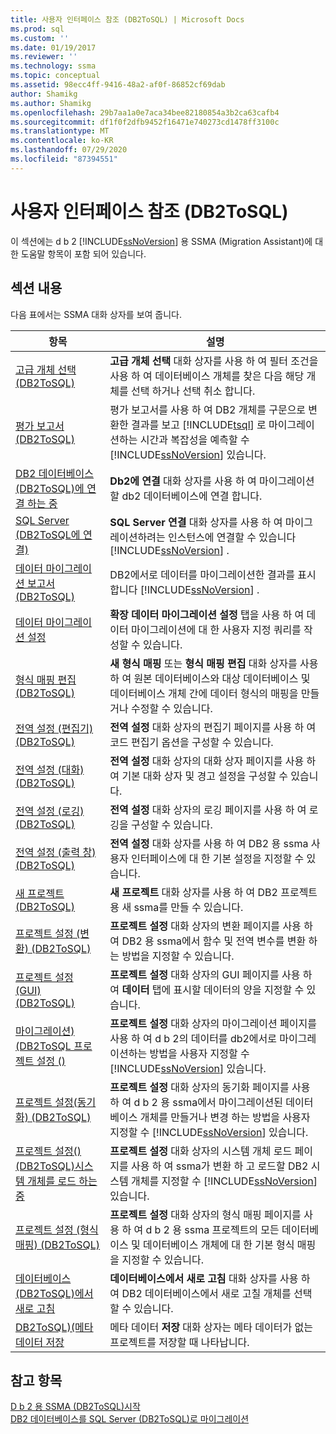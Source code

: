 ```yaml
---
title: 사용자 인터페이스 참조 (DB2ToSQL) | Microsoft Docs
ms.prod: sql
ms.custom: ''
ms.date: 01/19/2017
ms.reviewer: ''
ms.technology: ssma
ms.topic: conceptual
ms.assetid: 98ecc4ff-9416-48a2-af0f-86852cf69dab
author: Shamikg
ms.author: Shamikg
ms.openlocfilehash: 29b7aa1a0e7aca34bee82180854a3b2ca63cafb4
ms.sourcegitcommit: df1f0f2dfb9452f16471e740273cd1478ff3100c
ms.translationtype: MT
ms.contentlocale: ko-KR
ms.lasthandoff: 07/29/2020
ms.locfileid: "87394551"
---
```

# <a name="user-interface-reference-db2tosql"></a>사용자 인터페이스 참조 (DB2ToSQL)
이 섹션에는 d b 2 [!INCLUDE[ssNoVersion](../../includes/ssnoversion-md.md)] 용 SSMA (Migration Assistant)에 대 한 도움말 항목이 포함 되어 있습니다.  
  
## <a name="in-this-section"></a>섹션 내용  
다음 표에서는 SSMA 대화 상자를 보여 줍니다.  
  
|항목|설명|  
|-|-|  
|[고급 개체 선택 &#40;DB2ToSQL&#41;](../../ssma/db2/advanced-object-selection-db2tosql.md)|**고급 개체 선택** 대화 상자를 사용 하 여 필터 조건을 사용 하 여 데이터베이스 개체를 찾은 다음 해당 개체를 선택 하거나 선택 취소 합니다.|  
|[평가 보고서 &#40;DB2ToSQL&#41;](../../ssma/db2/assessment-report-db2tosql.md)|평가 보고서를 사용 하 여 DB2 개체를 구문으로 변환한 결과를 보고 [!INCLUDE[tsql](../../includes/tsql-md.md)] 로 마이그레이션하는 시간과 복잡성을 예측할 수 [!INCLUDE[ssNoVersion](../../includes/ssnoversion-md.md)] 있습니다.|  
|[DB2 데이터베이스 &#40;DB2ToSQL&#41;에 연결 하는 중](../../ssma/db2/connecting-to-db2-database-db2tosql.md)|**Db2에 연결** 대화 상자를 사용 하 여 마이그레이션할 db2 데이터베이스에 연결 합니다.|  
|[SQL Server &#40;DB2ToSQL에 연결&#41;](../../ssma/db2/connect-to-sql-server-db2tosql.md)|**SQL Server 연결** 대화 상자를 사용 하 여 마이그레이션하려는 인스턴스에 연결할 수 있습니다 [!INCLUDE[ssNoVersion](../../includes/ssnoversion-md.md)] .|  
|[데이터 마이그레이션 보고서 &#40;DB2ToSQL&#41;](../../ssma/db2/data-migration-report-db2tosql.md)|DB2에서로 데이터를 마이그레이션한 결과를 표시 합니다 [!INCLUDE[ssNoVersion](../../includes/ssnoversion-md.md)] .|  
|[데이터 마이그레이션 설정](https://msdn.microsoft.com/573e673e-a194-4cb2-9aba-aaac6e1a225c)|**확장 데이터 마이그레이션 설정** 탭을 사용 하 여 데이터 마이그레이션에 대 한 사용자 지정 쿼리를 작성할 수 있습니다.|  
|[형식 매핑 편집 &#40;DB2ToSQL&#41;](../../ssma/db2/edit-type-mapping-db2tosql.md)|**새 형식 매핑** 또는 **형식 매핑 편집** 대화 상자를 사용 하 여 원본 데이터베이스와 대상 데이터베이스 및 데이터베이스 개체 간에 데이터 형식의 매핑을 만들거나 수정할 수 있습니다.|  
|[전역 설정 &#40;편집기&#41; &#40;DB2ToSQL&#41;](../../ssma/db2/global-settings-editor-db2tosql.md)|**전역 설정** 대화 상자의 편집기 페이지를 사용 하 여 코드 편집기 옵션을 구성할 수 있습니다.|  
|[전역 설정 &#40;대화&#41; &#40;DB2ToSQL&#41;](../../ssma/db2/global-settings-dialogs-db2tosql.md)|**전역 설정** 대화 상자의 대화 상자 페이지를 사용 하 여 기본 대화 상자 및 경고 설정을 구성할 수 있습니다.|  
|[전역 설정 &#40;로깅&#41; &#40;DB2ToSQL&#41;](../../ssma/db2/global-settings-logging-db2tosql.md)|**전역 설정** 대화 상자의 로깅 페이지를 사용 하 여 로깅을 구성할 수 있습니다.|  
|[전역 설정 &#40;출력 창&#41; &#40;DB2ToSQL&#41;](../../ssma/db2/global-settings-output-window-db2tosql.md)|**전역 설정** 대화 상자를 사용 하 여 DB2 용 ssma 사용자 인터페이스에 대 한 기본 설정을 지정할 수 있습니다.|  
|[새 프로젝트 &#40;DB2ToSQL&#41;](../../ssma/db2/new-project-db2tosql.md)|**새 프로젝트** 대화 상자를 사용 하 여 DB2 프로젝트용 새 ssma를 만들 수 있습니다.|  
|[프로젝트 설정 &#40;변환&#41; &#40;DB2ToSQL&#41;](../../ssma/db2/project-settings-conversion-db2tosql.md)|**프로젝트 설정** 대화 상자의 변환 페이지를 사용 하 여 DB2 용 ssma에서 함수 및 전역 변수를 변환 하는 방법을 지정할 수 있습니다.|  
|[프로젝트 설정 &#40;GUI&#41; &#40;DB2ToSQL&#41;](../../ssma/db2/project-settings-gui-db2tosql.md)|**프로젝트 설정** 대화 상자의 GUI 페이지를 사용 하 여 **데이터** 탭에 표시할 데이터의 양을 지정할 수 있습니다.|  
|[마이그레이션&#41; &#40;DB2ToSQL 프로젝트 설정 &#40;&#41;](../../ssma/db2/project-settings-migration-db2tosql.md)|**프로젝트 설정** 대화 상자의 마이그레이션 페이지를 사용 하 여 d b 2의 데이터를 db2에서로 마이그레이션하는 방법을 사용자 지정할 수 [!INCLUDE[ssNoVersion](../../includes/ssnoversion-md.md)] 있습니다.|  
|[프로젝트 설정&#40;동기화&#41; &#40;DB2ToSQL&#41;](../../ssma/db2/project-settings-synchronization-db2tosql.md)|**프로젝트 설정** 대화 상자의 동기화 페이지를 사용 하 여 d b 2 용 ssma에서 마이그레이션된 데이터베이스 개체를 만들거나 변경 하는 방법을 사용자 지정할 수 [!INCLUDE[ssNoVersion](../../includes/ssnoversion-md.md)] 있습니다.|  
|[프로젝트 설정&#40;&#41; &#40;DB2ToSQL&#41;시스템 개체를 로드 하는 중](../../ssma/db2/project-settings-loading-system-objects-db2tosql.md)|**프로젝트 설정** 대화 상자의 시스템 개체 로드 페이지를 사용 하 여 ssma가 변환 하 고 로드할 DB2 시스템 개체를 지정할 수 [!INCLUDE[ssNoVersion](../../includes/ssnoversion-md.md)] 있습니다.|  
|[프로젝트 설정 &#40;형식 매핑&#41; &#40;DB2ToSQL&#41;](../../ssma/db2/project-settings-type-mapping-db2tosql.md)|**프로젝트 설정** 대화 상자의 형식 매핑 페이지를 사용 하 여 d b 2 용 ssma 프로젝트의 모든 데이터베이스 및 데이터베이스 개체에 대 한 기본 형식 매핑을 지정할 수 있습니다.|  
|[데이터베이스 &#40;DB2ToSQL&#41;에서 새로 고침](../../ssma/db2/refresh-from-database-db2tosql.md)|**데이터베이스에서 새로 고침** 대화 상자를 사용 하 여 DB2 데이터베이스에서 새로 고칠 개체를 선택할 수 있습니다.|  
|[DB2ToSQL&#41;&#40;메타 데이터 저장](../../ssma/db2/save-metadata-db2tosql.md)|메타 데이터 **저장** 대화 상자는 메타 데이터가 없는 프로젝트를 저장할 때 나타납니다.|  
  
## <a name="see-also"></a>참고 항목  
[D b 2 용 SSMA &#40;DB2ToSQL&#41;시작](../../ssma/db2/getting-started-with-ssma-for-db2-db2tosql.md)  
[DB2 데이터베이스를 SQL Server &#40;DB2ToSQL&#41;로 마이그레이션](../../ssma/db2/migrating-db2-databases-to-sql-server-db2tosql.md)  
  
